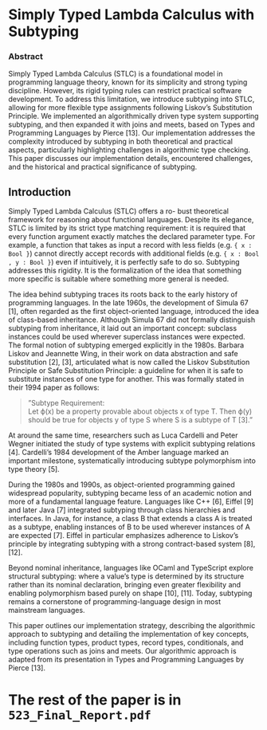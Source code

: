 # Simply Typed Lambda Calculus with Subtyping
### Abstract
Simply Typed Lambda Calculus (STLC) is a foundational model in programming language theory, known for its simplicity and strong typing discipline. However, its rigid typing rules can restrict practical software development. To address this limitation, we introduce subtyping into STLC, allowing for more flexible type assignments following Liskov’s Substitution Principle. We implemented an algorithmically driven type system supporting subtyping, and then expanded it with joins and meets, based on Types and Programming Languages by Pierce [13]. Our implementation addresses the complexity introduced by subtyping in both theoretical and practical aspects, particularly highlighting challenges in algorithmic type checking. This paper discusses our implementation details, encountered challenges, and the historical and practical significance of subtyping.

## Introduction 
Simply Typed Lambda Calculus (STLC) offers a ro- bust theoretical framework for reasoning about functional languages. Despite its elegance, STLC is limited by its strict type matching requirement: it is required that every function argument exactly matches the declared parameter type. For example, a function that takes as input a record with less fields (e.g. `{ x : Bool }`) cannot directly accept records with additional fields (e.g. `{ x : Bool , y : Bool }`) even if intuitively, it is perfectly safe to do so. Subtyping addresses this rigidity. It is the formalization of the idea that something more specific is suitable where something more general is needed.

The idea behind subtyping traces its roots back to the early history of programming languages. In the late 1960s, the development of Simula 67 [1], often regarded as the first object-oriented language, introduced the idea of class-based inheritance. Although Simula 67 did not formally distinguish subtyping from inheritance, it laid out an important concept: subclass instances could be used wherever superclass instances were expected. The formal notion of subtyping emerged explicitly in the 1980s. Barbara Liskov and Jeannette Wing, in their work on data abstraction and safe substitution [2], [3], articulated what is now called the Liskov Substitution Principle or Safe Substitution Principle: a guideline for when it is safe to substitute instances of one type for another. This was formally stated in their 1994 paper as follows:
>”Subtype Requirement: <br>Let ϕ(x) be a property provable about objects x of type T. Then ϕ(y) should be true for objects y of type S where S is a subtype of T [3].”

At around the same time, researchers such as Luca Cardelli and Peter Wegner initiated the study of type systems with explicit subtyping relations [4]. Cardelli’s 1984 development of the Amber language marked an important milestone, systematically introducing subtype polymorphism into type theory [5].

During the 1980s and 1990s, as object-oriented programming gained widespread popularity, subtyping became less of an academic notion and more of a fundamental language feature. Languages like C++ [6], Eiffel [9] and later Java [7] integrated subtyping through class hierarchies and interfaces. In Java, for instance, a class B that extends a class A is treated as a subtype, enabling instances of B to be used wherever instances of A are expected [7]. Eiffel in particular emphasizes adherence to Liskov’s principle by integrating subtyping with a strong contract-based system [8], [12]. 

Beyond nominal inheritance, languages like OCaml and TypeScript explore structural subtyping: where a value’s type is determined by its structure rather than its nominal declaration, bringing even greater flexibility and enabling polymorphism based purely on shape [10], [11]. Today, subtyping remains a cornerstone of programming-language design in most mainstream languages. 

This paper outlines our implementation strategy, describing the algorithmic approach to subtyping and detailing the implementation of key concepts, including function types, product types, record types, conditionals, and type operations such as joins and meets. Our algorithmic approach is adapted from its presentation in Types and Programming Languages by Pierce [13].

# The rest of the paper is in `523_Final_Report.pdf`
